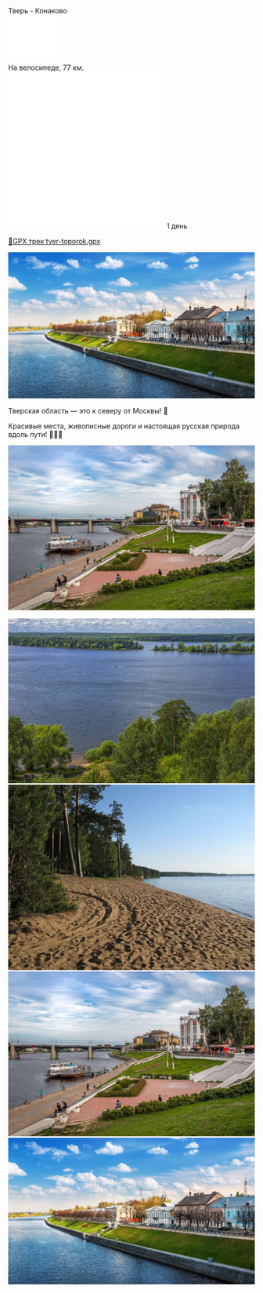 
<link rel="stylesheet" href="../assets-custom/css/style-markdown.css">
<div class="cover-container" style="background-image: url('tver-konakovo-1600.jpg');">
	<div class="cover-text">
		<div class="cover-title">
            Тверь - Конаково
        </div>
		<div class="cover-description">
			<div class="packages-location">
                <img loading="lazy" src="../assets-custom/icon-bike.png" alt="" class="cover-icon">
                <div class="h4-default regular">На велосипеде, 77 км.</div>
            </div>
            <div>
                <img class="cover-icon" loading="lazy" src="../assets-custom/icon-time.png" alt=""  />
                <span>1 день</span>
            </div>
		</div>
	</div>
</div>

<div id="map"></div>

[📍GPX трек tver-toporok.gpx](tver-toporok.gpx)

![photo_2025-03-14 19.29.17.jpeg](imgs/photo_2025-03-14%2019.29.17.jpeg)



Тверская область — это к северу от Москвы! 🌲

Красивые места, живописные дороги и настоящая русская природа вдоль пути! 🌿🚴‍♂️

![photo_2025-03-14 19.29.15.jpeg](imgs/photo_2025-03-14%2019.29.15.jpeg)



![photo_2025-03-14 18.56.58.jpeg](imgs/photo_2025-03-14%2018.56.58.jpeg)
![photo_2025-03-14 18.56.59.jpeg](imgs/photo_2025-03-14%2018.56.59.jpeg)
![photo_2025-03-14 19.29.15.jpeg](imgs/photo_2025-03-14%2019.29.15.jpeg)
![photo_2025-03-14 19.29.17.jpeg](imgs/photo_2025-03-14%2019.29.17.jpeg)





<link href="https://api.mapbox.com/mapbox-gl-js/v3.10.0/mapbox-gl.css" rel="stylesheet">
<script src="https://api.mapbox.com/mapbox-gl-js/v3.10.0/mapbox-gl.js"></script>
<script src="https://cdn.jsdelivr.net/npm/js-yaml@4.1.0/dist/js-yaml.min.js"></script>
<script src="../assets-custom/js/cozy-journey.js"></script>
<script>architectMap({
    tracks: [{path: 'tver-toporok.gpx'}], 
    points: 'points.yaml',
    zoom: 6.4,
    center: [37.19499, 56.17144],
    fitDuration: 9000
});
</script>